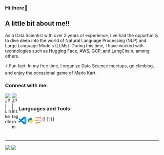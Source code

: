 ### Hi there👋 


## A little bit about me!!
As a Data Scientist with over 2 years of experience, I've had the opportunity to dive deep into the world of Natural Language Processing (NLP) and Large Language Models (LLMs). 
During this time, I have worked with technologies such as Hugging Face, AWS, GCP, and LangChain, among others. 

⚡ Fun fact: In my free time, I organize Data Science meetups, go climbing, and enjoy the occasional game of Mario Kart.

### Connect with me:

[<img align="left" alt="JP | LinkedIn" width="22px" src="https://cdn.jsdelivr.net/npm/simple-icons@v3/icons/linkedin.svg" />][linkedin]
[<img align="left" alt="JP | Instagram" width="22px" src="https://cdn.jsdelivr.net/npm/simple-icons@v3/icons/instagram.svg" />][instagram]

<br />

### Languages and Tools:

[<img align="left" alt="Visual Studio Code" width="26px" src="https://raw.githubusercontent.com/github/explore/80688e429a7d4ef2fca1e82350fe8e3517d3494d/topics/visual-studio-code/visual-studio-code.png" />]
[<img align="left" alt="Python" width="26px" src="https://raw.githubusercontent.com/github/explore/80688e429a7d4ef2fca1e82350fe8e3517d3494d/topics/python/python.png" />]
[<img align="left" alt="jupyter" width="26px" src="https://raw.githubusercontent.com/github/explore/80688e429a7d4ef2fca1e82350fe8e3517d3494d/topics/jupyter-notebook/jupyter-notebook.png" />]

<br />
<br />

---
![](https://github.com/JeanPhilPetitFrere/readme_details/blob/master/generated/overview.svg)
![](https://github.com/JeanPhilPetitFrere/readme_details/blob/master/generated/languages.svg)




[instagram]: https://www.instagram.com/jean_philippe_petit_frere_/
[linkedin]: https://www.linkedin.com/in/jeanphilpetitfrere/


